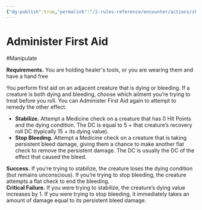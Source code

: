 ```yaml
---
{"dg-publish":true,"permalink":"/2-rules-reference/encounter/actions/skill-actions/administer-first-aid/"}
---
```


# Administer First Aid
#Manipulate 

**Requirements.** You are holding healer's tools, or you are wearing them and have a hand free

You perform first aid on an adjacent creature that is dying or bleeding. If a creature is both dying and bleeding, choose which ailment you’re trying to treat before you roll. You can Administer First Aid again to attempt to remedy the other effect.

- **Stabilize.** Attempt a Medicine check on a creature that has 0 Hit Points and the dying condition. The DC is equal to 5 + that creature’s recovery roll DC (typically 15 + its dying value).
- **Stop Bleeding.** Attempt a Medicine check on a creature that is taking persistent bleed damage, giving them a chance to make another flat check to remove the persistent damage. The DC is usually the DC of the effect that caused the bleed.

**Success.** If you’re trying to stabilize, the creature loses the dying condition (but remains unconscious). If you’re trying to stop bleeding, the creature attempts a flat check to end the bleeding.  
**Critical Failure.** If you were trying to stabilize, the creature’s dying value increases by 1. If you were trying to stop bleeding, it immediately takes an amount of damage equal to its persistent bleed damage.

